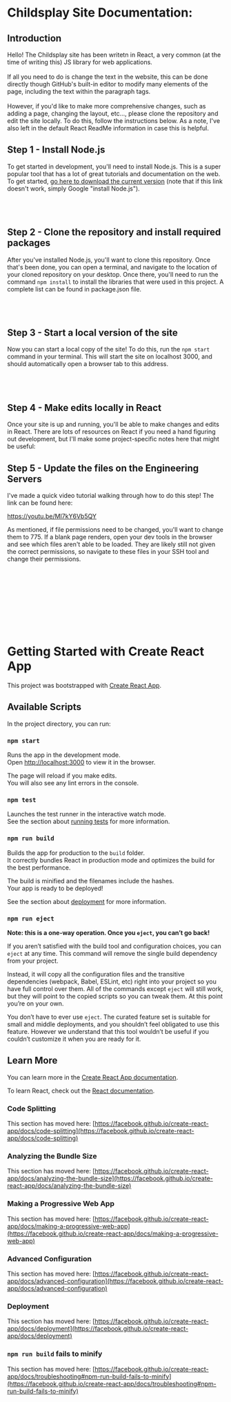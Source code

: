 # Childsplay Site Documentation:

## Introduction

Hello! The Childsplay site has been writetn in React, a very common (at the time of writing this) JS library for web applications.
<br></br>
If all you need to do is change the text in the website, this can be done directly though GitHub's built-in editor to modify many elements of the page, including the text
within the paragraph tags.<br></br>
However, if you'd like to make more comprehensive changes, such as adding a page, changing the layout, etc..., please clone the repository and edit the site locally. To do this, follow the instructions below. As a note, I've also left in the default React ReadMe information in case this is helpful.


## Step 1 - Install Node.js

To get started in development, you'll need to install Node.js. This is a super popular tool that has a lot of great tutorials and documentation on the web. To get started, <a href='https://nodejs.org/en/download/'>go here to download the current version</a> (note that if this link doesn't work, simply Google "install Node.js"). <br></br><br></br>



## Step 2 - Clone the repository and install required packages

After you've installed Node.js, you'll want to clone this repository. Once that's been done, you can open a terminal, and navigate to the location of your cloned repository on your desktop. Once there, you'll need to run the command `npm install` to install the libraries that were used in this project. A complete list can be found in package.json file.
<br></br><br></br>

## Step 3 - Start a local version of the site

Now you can start a local copy of the site! To do this, run the `npm start` command in your terminal. This will start the site on localhost 3000, and should automatically open a browser tab to this address. <br></br><br></br>


## Step 4 - Make edits locally in React

Once your site is up and running, you'll be able to make changes and edits in React. There are lots of resources on React if you need a hand figuring out development, but I'll make some project-specific notes here that might be useful:

## Step 5 - Update the files on the Engineering Servers

I've made a quick video tutorial walking through how to do this step! The link can be found here:

https://youtu.be/MI7kY6Vb5QY

As mentioned, if file permissions need to be changed, you'll want to change them to 775. If a blank page renders, open your dev tools in the browser and see which files aren't able to be loaded. They are likely still not given the correct permissions, so navigate to these files in your SSH tool and change their permissions.

<br></br><br></br><br></br><br></br>


# Getting Started with Create React App

This project was bootstrapped with [Create React App](https://github.com/facebook/create-react-app).

## Available Scripts

In the project directory, you can run:

### `npm start`

Runs the app in the development mode.\
Open [http://localhost:3000](http://localhost:3000) to view it in the browser.

The page will reload if you make edits.\
You will also see any lint errors in the console.

### `npm test`

Launches the test runner in the interactive watch mode.\
See the section about [running tests](https://facebook.github.io/create-react-app/docs/running-tests) for more information.

### `npm run build`

Builds the app for production to the `build` folder.\
It correctly bundles React in production mode and optimizes the build for the best performance.

The build is minified and the filenames include the hashes.\
Your app is ready to be deployed!

See the section about [deployment](https://facebook.github.io/create-react-app/docs/deployment) for more information.

### `npm run eject`

**Note: this is a one-way operation. Once you `eject`, you can’t go back!**

If you aren’t satisfied with the build tool and configuration choices, you can `eject` at any time. This command will remove the single build dependency from your project.

Instead, it will copy all the configuration files and the transitive dependencies (webpack, Babel, ESLint, etc) right into your project so you have full control over them. All of the commands except `eject` will still work, but they will point to the copied scripts so you can tweak them. At this point you’re on your own.

You don’t have to ever use `eject`. The curated feature set is suitable for small and middle deployments, and you shouldn’t feel obligated to use this feature. However we understand that this tool wouldn’t be useful if you couldn’t customize it when you are ready for it.

## Learn More

You can learn more in the [Create React App documentation](https://facebook.github.io/create-react-app/docs/getting-started).

To learn React, check out the [React documentation](https://reactjs.org/).

### Code Splitting

This section has moved here: [https://facebook.github.io/create-react-app/docs/code-splitting](https://facebook.github.io/create-react-app/docs/code-splitting)

### Analyzing the Bundle Size

This section has moved here: [https://facebook.github.io/create-react-app/docs/analyzing-the-bundle-size](https://facebook.github.io/create-react-app/docs/analyzing-the-bundle-size)

### Making a Progressive Web App

This section has moved here: [https://facebook.github.io/create-react-app/docs/making-a-progressive-web-app](https://facebook.github.io/create-react-app/docs/making-a-progressive-web-app)

### Advanced Configuration

This section has moved here: [https://facebook.github.io/create-react-app/docs/advanced-configuration](https://facebook.github.io/create-react-app/docs/advanced-configuration)

### Deployment

This section has moved here: [https://facebook.github.io/create-react-app/docs/deployment](https://facebook.github.io/create-react-app/docs/deployment)

### `npm run build` fails to minify

This section has moved here: [https://facebook.github.io/create-react-app/docs/troubleshooting#npm-run-build-fails-to-minify](https://facebook.github.io/create-react-app/docs/troubleshooting#npm-run-build-fails-to-minify)
